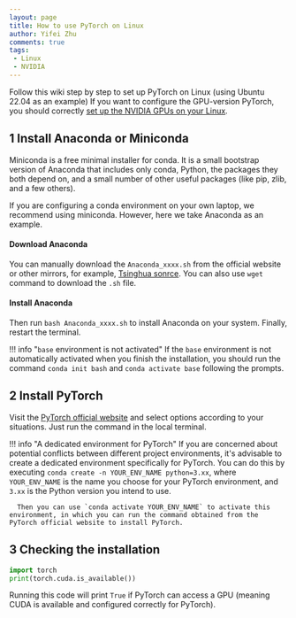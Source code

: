 ```yaml
---
layout: page
title: How to use PyTorch on Linux
author: Yifei Zhu
comments: true
tags:
 - Linux
 - NVIDIA
---
```

Follow this wiki step by step to set up PyTorch on Linux (using Ubuntu 22.04 as an example)
If you want to configure the GPU-version PyTorch, you should correctly [set up the NVIDIA GPUs on your Linux](./nvidia_in_ubuntu.md).

## 1 Install Anaconda or Miniconda
Miniconda is a free minimal installer for conda.
It is a small bootstrap version of Anaconda that includes only conda, Python, the packages they both depend on, and a small number of other useful packages (like pip, zlib, and a few others).

If you are configuring a conda environment on your own laptop, we recommend using miniconda.
However, here we take Anaconda as an example.

#### Download Anaconda

You can manually download the `Anaconda_xxxx.sh` from the official website or other mirrors, for example, [Tsinghua sonrce](https://mirrors.tuna.tsinghua.edu.cn/anaconda/archive/).
You can also use `wget` command to download the `.sh` file.

#### Install Anaconda
Then run `bash Anaconda_xxxx.sh` to install Anaconda on your system.
Finally, restart the terminal.

!!! info "`base` environment is not activated"
      If the `base` environment is not automatically activated when you finish the installation, you should run the command `conda init bash` and `conda activate base` following the prompts.

## 2 Install PyTorch
Visit the [PyTorch official website](https://pytorch.org/) and select options according to your situations.
Just run the command in the local terminal.

!!! info "A dedicated environment for PyTorch"
      If you are concerned about potential conflicts between different project environments, it's advisable to create a dedicated environment specifically for PyTorch.
      You can do this by executing `conda create -n YOUR_ENV_NAME python=3.xx`, where `YOUR_ENV_NAME` is the name you choose for your PyTorch environment, and `3.xx` is the Python version you intend to use.

      Then you can use `conda activate YOUR_ENV_NAME` to activate this environment, in which you can run the command obtained from the PyTorch official website to install PyTorch.

## 3 Checking the installation
```Python
import torch
print(torch.cuda.is_available())
```
Running this code will print `True` if PyTorch can access a GPU (meaning CUDA is available and configured correctly for PyTorch).